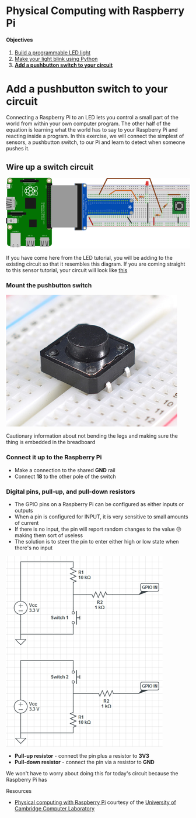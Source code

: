 Physical Computing with Raspberry Pi
====================================

#### Objectives
1. [Build a programmable LED light](01-led.md)
2. [Make your light blink using Python](02-programming.md)
3. **[Add a pushbutton switch to your circuit](03-switch.md)**

# Add a pushbutton switch to your circuit

Connecting a Raspberry Pi to an LED lets you control a small part of the world from within your own computer program. The other half of the equation is learning what the world has to say to your Raspberry Pi and reacting inside a program. In this exercise, we will connect the simplest of sensors, a pushbutton switch, to our Pi and learn to detect when someone pushes it. 

## Wire up a switch circuit

![Raspberry Pi + Cobbler + LED Circuit + Switch](images/led-plus-switch_bb.png)

If you have come here from the LED tutorial, you will be adding to the existing circuit so that it resembles this diagram. If you are coming straight to this sensor tutorial, your circuit will look like [this](images/just-switch_bb.png)

### Mount the pushbutton switch

![Photograph of pushbutton switch](images/momentary.jpg)

Cautionary information about not bending the legs and making sure the thing is embedded in the breadboard

### Connect it up to the Raspberry Pi

* Make a connection to the shared **GND** rail
* Connect **18** to the other pole of the switch

### Digital pins, pull-up, and pull-down resistors

* The GPIO pins on a Raspberry Pi can be configured as either inputs or outputs
* When a pin is configured for INPUT, it is very sensitive to small amounts of current
* If there is no input, the pin will report random changes to the value :confounded: making them sort of useless
* The solution is to steer the pin to enter either high or low state when there's no input

![Diagram of pull-up and pull-down resistors](images/pullupdown.jpg)

* **Pull-up resistor** - connect the pin plus a resistor to **3V3**
* **Pull-down resistor** - connect the pin via a resistor to **GND**

We won't have to worry about doing this for today's circuit because the Raspberry Pi has 

Resources
* [Physical computing with Raspberry Pi](https://www.cl.cam.ac.uk/projects/raspberrypi/tutorials/robot/buttons_and_switches/) courtesy of the [University of Cambridge Computer Laboratory](https://www.cl.cam.ac.uk/)
